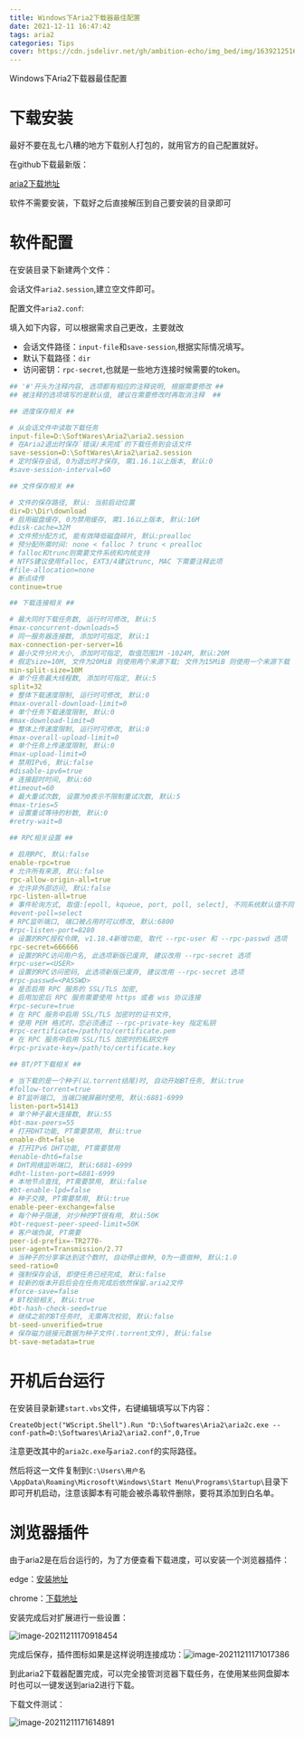 ```yaml
---
title: Windows下Aria2下载器最佳配置
date: 2021-12-11 16:47:42
tags: aria2
categories: Tips
cover: https://cdn.jsdelivr.net/gh/ambition-echo/img_bed/img/1639212516820d6dd3810f72506d006d3f23c67acd5a7.jpeg
---
```

Windows下Aria2下载器最佳配置
<!-- more -->

# 下载安装

最好不要在乱七八糟的地方下载别人打包的，就用官方的自己配置就好。

在github下载最新版：

[aria2下载地址](https://github.com/aria2/aria2/releases)

软件不需要安装，下载好之后直接解压到自己要安装的目录即可

# 软件配置

在安装目录下新建两个文件：

会话文件```aria2.session```,建立空文件即可。

配置文件```aria2.conf```:

填入如下内容，可以根据需求自己更改，主要就改

- 会话文件路径：```input-file```和```save-session```,根据实际情况填写。
- 默认下载路径：```dir```
- 访问密钥：```rpc-secret```,也就是一些地方连接时候需要的token。

```yaml
## '#'开头为注释内容, 选项都有相应的注释说明, 根据需要修改 ##
## 被注释的选项填写的是默认值, 建议在需要修改时再取消注释  ##

## 进度保存相关 ##

# 从会话文件中读取下载任务
input-file=D:\SoftWares\Aria2\aria2.session
# 在Aria2退出时保存`错误/未完成`的下载任务到会话文件
save-session=D:\SoftWares\Aria2\aria2.session
# 定时保存会话, 0为退出时才保存, 需1.16.1以上版本, 默认:0
#save-session-interval=60

## 文件保存相关 ##

# 文件的保存路径, 默认: 当前启动位置
dir=D:\Dir\download
# 启用磁盘缓存, 0为禁用缓存, 需1.16以上版本, 默认:16M
#disk-cache=32M
# 文件预分配方式, 能有效降低磁盘碎片, 默认:prealloc
# 预分配所需时间: none < falloc ? trunc < prealloc
# falloc和trunc则需要文件系统和内核支持
# NTFS建议使用falloc, EXT3/4建议trunc, MAC 下需要注释此项
#file-allocation=none
# 断点续传
continue=true

## 下载连接相关 ##

# 最大同时下载任务数, 运行时可修改, 默认:5
#max-concurrent-downloads=5
# 同一服务器连接数, 添加时可指定, 默认:1
max-connection-per-server=16
# 最小文件分片大小, 添加时可指定, 取值范围1M -1024M, 默认:20M
# 假定size=10M, 文件为20MiB 则使用两个来源下载; 文件为15MiB 则使用一个来源下载
min-split-size=10M
# 单个任务最大线程数, 添加时可指定, 默认:5
split=32
# 整体下载速度限制, 运行时可修改, 默认:0
#max-overall-download-limit=0
# 单个任务下载速度限制, 默认:0
#max-download-limit=0
# 整体上传速度限制, 运行时可修改, 默认:0
#max-overall-upload-limit=0
# 单个任务上传速度限制, 默认:0
#max-upload-limit=0
# 禁用IPv6, 默认:false
#disable-ipv6=true
# 连接超时时间, 默认:60
#timeout=60
# 最大重试次数, 设置为0表示不限制重试次数, 默认:5
#max-tries=5
# 设置重试等待的秒数, 默认:0
#retry-wait=0

## RPC相关设置 ##

# 启用RPC, 默认:false
enable-rpc=true
# 允许所有来源, 默认:false
rpc-allow-origin-all=true
# 允许非外部访问, 默认:false
rpc-listen-all=true
# 事件轮询方式, 取值:[epoll, kqueue, port, poll, select], 不同系统默认值不同
#event-poll=select
# RPC监听端口, 端口被占用时可以修改, 默认:6800
#rpc-listen-port=8280
# 设置的RPC授权令牌, v1.18.4新增功能, 取代 --rpc-user 和 --rpc-passwd 选项
rpc-secret=666666
# 设置的RPC访问用户名, 此选项新版已废弃, 建议改用 --rpc-secret 选项
#rpc-user=<USER>
# 设置的RPC访问密码, 此选项新版已废弃, 建议改用 --rpc-secret 选项
#rpc-passwd=<PASSWD>
# 是否启用 RPC 服务的 SSL/TLS 加密,
# 启用加密后 RPC 服务需要使用 https 或者 wss 协议连接
#rpc-secure=true
# 在 RPC 服务中启用 SSL/TLS 加密时的证书文件,
# 使用 PEM 格式时，您必须通过 --rpc-private-key 指定私钥
#rpc-certificate=/path/to/certificate.pem
# 在 RPC 服务中启用 SSL/TLS 加密时的私钥文件
#rpc-private-key=/path/to/certificate.key

## BT/PT下载相关 ##

# 当下载的是一个种子(以.torrent结尾)时, 自动开始BT任务, 默认:true
#follow-torrent=true
# BT监听端口, 当端口被屏蔽时使用, 默认:6881-6999
listen-port=51413
# 单个种子最大连接数, 默认:55
#bt-max-peers=55
# 打开DHT功能, PT需要禁用, 默认:true
enable-dht=false
# 打开IPv6 DHT功能, PT需要禁用
#enable-dht6=false
# DHT网络监听端口, 默认:6881-6999
#dht-listen-port=6881-6999
# 本地节点查找, PT需要禁用, 默认:false
#bt-enable-lpd=false
# 种子交换, PT需要禁用, 默认:true
enable-peer-exchange=false
# 每个种子限速, 对少种的PT很有用, 默认:50K
#bt-request-peer-speed-limit=50K
# 客户端伪装, PT需要
peer-id-prefix=-TR2770-
user-agent=Transmission/2.77
# 当种子的分享率达到这个数时, 自动停止做种, 0为一直做种, 默认:1.0
seed-ratio=0
# 强制保存会话, 即使任务已经完成, 默认:false
# 较新的版本开启后会在任务完成后依然保留.aria2文件
#force-save=false
# BT校验相关, 默认:true
#bt-hash-check-seed=true
# 继续之前的BT任务时, 无需再次校验, 默认:false
bt-seed-unverified=true
# 保存磁力链接元数据为种子文件(.torrent文件), 默认:false
bt-save-metadata=true
```

# 开机后台运行

在安装目录新建```start.vbs```文件，右键编辑填写以下内容：

```vbscript
CreateObject("WScript.Shell").Run "D:\Softwares\Aria2\aria2c.exe --conf-path=D:\Softwares\Aria2\aria2.conf",0,True
```

注意更改其中的```aria2c.exe```与```aria2.conf```的实际路径。

然后将这一文件复制到```C:\Users\用户名\AppData\Roaming\Microsoft\Windows\Start Menu\Programs\Startup\```目录下即可开机启动，注意该脚本有可能会被杀毒软件删除，要将其添加到白名单。

# 浏览器插件

由于aria2是在后台运行的，为了方便查看下载进度，可以安装一个浏览器插件：

edge：[安装地址](https://microsoftedge.microsoft.com/addons/detail/aria2-for-edge/jjfgljkjddpcpfapejfkelkbjbehagbh)

chrome：[下载地址](https://www.extfans.com/productivity/mpkodccbngfoacfalldjimigbofkhgjn/)

安装完成后对扩展进行一些设置：

![image-20211211170918454](https://cdn.jsdelivr.net/gh/ambition-echo/img_bed/img/image-20211211170918454.png)

完成后保存，插件图标如果是这样说明连接成功：![image-20211211171017386](https://cdn.jsdelivr.net/gh/ambition-echo/img_bed/img/image-20211211171017386.png)

到此aria2下载器配置完成，可以完全接管浏览器下载任务，在使用某些网盘脚本时也可以一键发送到aria2进行下载。

下载文件测试：

![image-20211211171614891](https://cdn.jsdelivr.net/gh/ambition-echo/img_bed/img/image-20211211171614891.png)